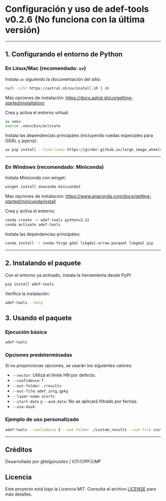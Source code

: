 # Configuración y uso de adef-tools v0.2.6 (No funciona con la última versión)

---

## 1. Configurando el entorno de Python

### En Linux/Mac (recomendado: `uv`)

Instala `uv` siguiendo la documentación del sitio:

```bash
curl -LsSf https://astral.sh/uv/install.sh | sh
```
Más opciones de instalación:
https://docs.astral.sh/uv/getting-started/installation/

Crea y activa el entorno virtual:
```bash
uv venv
source .venv/bin/activate
```

Instala las dependencias principales (incluyendo ruedas especiales para GDAL y pyproj):
```bash
uv pip install --find-links https://girder.github.io/large_image_wheels gdal pyproj
```

---

### En Windows (recomendado: Miniconda)

Instala Miniconda con winget:
```bash
winget install anaconda.miniconda3
```
Mas opciones de instalacion:
https://www.anaconda.com/docs/getting-started/miniconda/install

Crea y activa el entorno:
```bash
conda create -n adef-tools python=3.12
conda activate adef-tools
```

Instala las dependencias principales:
```bash
conda install -c conda-forge gdal libgdal-arrow-parquet libgdal pip
```

---

## 2. Instalando el paquete

Con el entorno ya activado, instala la herramienta desde PyPI:

```bash
pip install adef-tools
```

Verifica la instalación:
```bash
adef-tools --help
```

## 3. Usando el paquete

### Ejecución básica

```bash
adef-tools
```

### Opciones predeterminadas

Si no proporcionas opciones, se usarán los siguientes valores:
- `--vector`: Utilizá el límite HN por defecto.
- `--confidence`: 1
- `--out-folder`: `./results`
- `--out-file`: `adef_intg.gpkg`
- `--layer-name`: `alerts`
- `--start-date` y `--end-date`: No se aplicará filtrado por fechas.
- `--use-dask`:

### Ejemplo de uso personalizado

```bash
adef-tools --confidence 2 --out-folder ./custom_results --out-file custom_output.gpkg --layer-name custom_layer --start-date 2023-01-01 --end-date 2023-12-31
```

---

## Créditos
Desarrollado por *@lalgonzales | ICF/CIPF/UMF*

## Licencia
Este proyecto está bajo la Licencia MIT. Consulta el archivo [LICENSE](LICENSE) para más detalles.